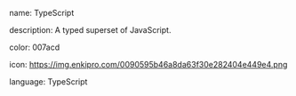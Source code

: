 name: TypeScript

description: A typed superset of JavaScript.

color: 007acd

icon: https://img.enkipro.com/0090595b46a8da63f30e282404e449e4.png

language: TypeScript